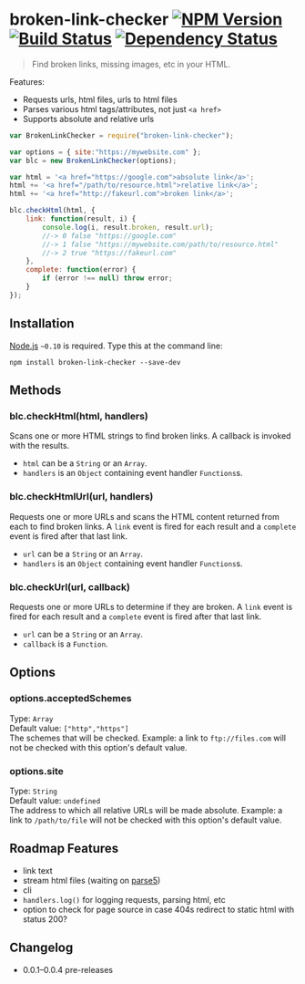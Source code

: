 # broken-link-checker [![NPM Version](http://badge.fury.io/js/broken-link-checker.svg)](http://badge.fury.io/js/broken-link-checker) [![Build Status](https://secure.travis-ci.org/stevenvachon/broken-link-checker.svg)](http://travis-ci.org/stevenvachon/broken-link-checker) [![Dependency Status](https://david-dm.org/stevenvachon/broken-link-checker.svg)](https://david-dm.org/stevenvachon/broken-link-checker)
> Find broken links, missing images, etc in your HTML.

Features:
* Requests urls, html files, urls to html files
* Parses various html tags/attributes, not just `<a href>`
* Supports absolute and relative urls

```js
var BrokenLinkChecker = require("broken-link-checker");

var options = { site:"https://mywebsite.com" };
var blc = new BrokenLinkChecker(options);

var html = '<a href="https://google.com">absolute link</a>';
html += '<a href="/path/to/resource.html">relative link</a>';
html += '<a href="http://fakeurl.com">broken link</a>';

blc.checkHtml(html, {
	link: function(result, i) {
		console.log(i, result.broken, result.url);
		//-> 0 false "https://google.com"
		//-> 1 false "https://mywebsite.com/path/to/resource.html"
		//-> 2 true "https://fakeurl.com"
	},
	complete: function(error) {
		if (error !== null) throw error;
	}
});
```


## Installation

[Node.js](http://nodejs.org/) `~0.10` is required. Type this at the command line:
```shell
npm install broken-link-checker --save-dev
```


## Methods

### blc.checkHtml(html, handlers)
Scans one or more HTML strings to find broken links. A callback is invoked with the results.

* `html` can be a `String` or an `Array`.
* `handlers` is an `Object` containing event handler `Functions`s.

### blc.checkHtmlUrl(url, handlers)
Requests one or more URLs and scans the HTML content returned from each to find broken links. A `link` event is fired for each result and a `complete` event is fired after that last link.

* `url` can be a `String` or an `Array`.
* `handlers` is an `Object` containing event handler `Functions`s.

### blc.checkUrl(url, callback)
Requests one or more URLs to determine if they are broken. A `link` event is fired for each result and a `complete` event is fired after that last link.

* `url` can be a `String` or an `Array`.
* `callback` is a `Function`.


## Options

### options.acceptedSchemes
Type: `Array`  
Default value: `["http","https"]`  
The schemes that will be checked. Example: a link to `ftp://files.com` will not be checked with this option's default value.

### options.site
Type: `String`  
Default value: `undefined`  
The address to which all relative URLs will be made absolute. Example: a link to `/path/to/file` will not be checked with this option's default value.


## Roadmap Features
* link text
* stream html files (waiting on [parse5](https://npmjs.com/package/parse5))
* cli
* `handlers.log()` for logging requests, parsing html, etc
* option to check for page source in case 404s redirect to static html with status 200?


## Changelog
* 0.0.1–0.0.4 pre-releases
